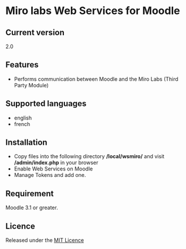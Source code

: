 # Miro labs Web Services for Moodle #

## Current version ##

2.0

## Features ##
- Performs communication between Moodle and the Miro Labs (Third Party Module)

## Supported languages ##
- english
- french

## Installation ##

- Copy files into the following directory **/local/wsmiro/** and visit **/admin/index.php** in your browser
- Enable Web Services on Moodle
- Manage Tokens and add one.

## Requirement ##

Moodle 3.1 or greater.

## Licence ##

Released under the [MIT Licence](https://opensource.org/licenses/MIT)
